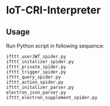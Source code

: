 # IoT-CRI-Interpreter

## Usage

Run Python script in following sequence:
```
ifttt_userJWT_spider.py
ifttt_initalizer_spider.py
ifttt_private_spider.py
ifttt_trigger_spider.py
ifttt_query_spider.py
ifttt_action_spider.py
ifttt_initalizer_parser.py
electron_json_parser.py
ifttt_electron_supplement_spider.py
```